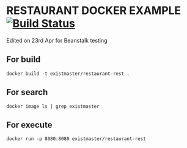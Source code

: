 # RESTAURANT DOCKER EXAMPLE [![Build Status](https://travis-ci.com/SangminAlexLee/restaurant-rest.svg?branch=master)](https://travis-ci.com/SangminAlexLee/restaurant-rest)

Edited on 23rd Apr for Beanstalk testing

## For build
`docker build -t existmaster/restaurant-rest .`

## For search
`docker image ls | grep existmaster`

## For execute
`docker run -p 8080:8080 existmaster/restaurant-rest`   